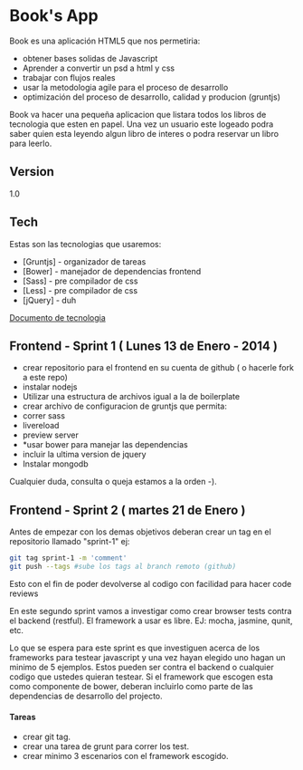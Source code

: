 Book's App 
=========

Book es una aplicación HTML5 que nos permetiria:

  - obtener bases solidas de Javascript
  - Aprender a convertir un psd a html y css
  - trabajar con flujos reales
  - usar la metodologia agile para el proceso de desarrollo
  - optimización del proceso de desarrollo, calidad y producion (gruntjs)

Book va hacer una pequeña aplicacion que listara todos los libros de tecnologia que esten en papel. Una vez un usuario este logeado podra saber quien esta leyendo algun libro de interes o podra reservar un libro para leerlo.  

Version
----

1.0

Tech
-----------

Estas son las tecnologias que usaremos:

* [Gruntjs] - organizador de tareas 
* [Bower]   - manejador de dependencias frontend 
* [Sass]    - pre compilador de css
* [Less]    - pre compilador de css
* [jQuery]  - duh 

[Documento de tecnologia](https://drive.google.com/file/d/0B08r1h3RbqoEUjhZUzk5QWVscW8/edit?usp=sharing) 

<!--
Instalación del frontend
--------------


Necesitas tener instalado grunt-cli -g 
```sh
npm install -g grunt-cli 
```
si te da un error intenta con super usuario

```sh
sudo npm install -g grunt-cli 
```
haber o tener instalado compass 
```sh
gem install compass
```
clonar el repo 
```sh
git clone [git-repo-url] 
```
(si no tenemos instalado bower) lo instalamos global para futuros proyectos
```sh
npm install -g bower 
```
instalar dependencias del frontend
```sh
bower install  
```
instalar dependencias de nodejs
```sh
npm install
```
Correr app
```sh
grunt server
```
-->

## Frontend - Sprint 1 ( Lunes 13 de Enero - 2014 ) 
- crear repositorio para el frontend en su cuenta de github ( o hacerle fork a este repo)
- instalar nodejs
- Utilizar una estructura de archivos igual a la de boilerplate
- crear archivo de configuracion de gruntjs que permita:
 - correr sass
 - livereload
 - preview server
- *usar bower para manejar las dependencias 
 - incluir la ultima version de jquery
- Instalar mongodb 

Cualquier duda, consulta o queja estamos a la orden -).


## Frontend - Sprint 2 ( martes 21 de Enero ) 
Antes de empezar con los demas objetivos deberan crear un tag en el repositorio llamado "sprint-1" ej:
```sh
git tag sprint-1 -m 'comment'
git push --tags #sube los tags al branch remoto (github)    
```
Esto con el fin de poder devolverse al codigo con facilidad para hacer code reviews

En este segundo sprint vamos a investigar como crear browser tests contra el backend (restful). El framework a usar es libre. EJ: mocha, jasmine, qunit, etc.

Lo que se espera para este sprint es que investiguen acerca de los frameworks para testear javascript y una vez hayan elegido uno hagan un minimo de 5 ejemplos. Estos pueden ser contra el backend o cualquier codigo que ustedes quieran testear. Si el framework que escogen esta como componente de bower, deberan incluirlo como parte de las dependencias de desarrollo del projecto.

#### Tareas 
- crear git tag.
- crear una tarea de grunt para correr los test.
- crear minimo 3 escenarios con el framework escogido.

<!--
## Frontend - Sprint 3 ( viernes 22 de Noviembre ) 

Suponiendo que hayan jugado con algun framework de testing antes de empezar con este sprint deberan crear un tag en el repositorio llamado "sprint-2" ej:
```sh
git tag sprint-2 -m 'ej: Chito pit comment: play with any testing framework (1) qunit'
git push --tags #sube los cambios al branch remoto (github)    
```

En este tercer sprint vamos a jugar con el backend. Para hacer el setup del proyecto de **backend** pueden serguir el siguiente link [jgatjens/book-backend](https://github.com/jgatjens/books-backend) . Vamos a crear los tests para probar las llamadas a los servicios del restful (routes).

#### Por ejemplo:
Para testear el GET /api/books 

vamos hacer un request a **http://localhost:port/api/books** y chequear que la respuesta 
sea un **JSON**, un status **200** y ademas contenga mas de un resultado.


### Routes

GET /api/books

GET '/api/books/:id'

POST '/api/books'

PUT '/api/books/:id'

PUT  '/api/books/:book/:user'

DELETE '/api/books/:book/:user'

DELETE '/api/books/:id'

Si tienen alguna pregunta de cualquier indole por favor hacerla.. nos ayuda a todos que tengan dudas y consultas que hacer. La idea de estos sprint es evacuar todas las dudas posibles y asi en un futuro tener soluciones rapidas asi que no se guarden ninguna preguntada o comentario valido. 


## Frontend - Sprint 4 ( viernes 06 de Diciembre ) 

Antes de empezar con este sprint deberan crear un tag en el repositorio llamado "sprint-3" ej:
```sh
git tag sprint-3 -m 'ej: testing backend api mocha'
git push --tags #sube los cambios al branch remoto (github)    
```

Llego la hora de convetir el psd a html y css. En el siguiente link pueden descargar los assets necesarios para el sprint-4 ( PSD, wireframe, libro " Scalable and Modular Architecture for CSS" ) [download](https://drive.google.com/folderview?id=0B08r1h3RbqoEdC12NVdjYl80SHc&usp=sharing).

#### Tareas 
- convertir psd a html y css (sin utilizar ningun framework de css, bootstrap, foundation, etc.., algo como skeleton o algun otro framework que solo sea el cascaron estaria bien. ej: [skeleton](http://www.getskeleton.com/) tambien esta dispobile en scss y sass via bower ``` bower install skeleton-sass ``` ).
- usar html5.
- responsive ( que tenga como minimo 3 breaks)
 - Desktops
 - Tablets 
 - Phones  
- deberan usar compass para generar los sprites.
- podran utilizar los mixins de compass (esquinas redondeadas, shadows, etc..).

Cualquier duda, consulta o queja estamos a la orden -).
-->
